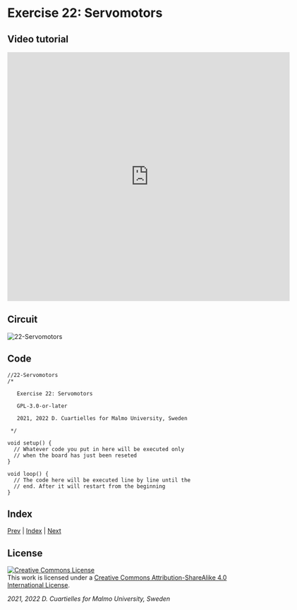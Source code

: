 # Exercise 22: Servomotors

## Video tutorial

<iframe src="https://player.vimeo.com/video/527937284?h=e93dc4a1eb" width="640" height="564" frameborder="0" allow="autoplay; fullscreen" allowfullscreen></iframe>

## Circuit

![22-Servomotors]()

## Code

```c_cpp
//22-Servomotors
/*

   Exercise 22: Servomotors

   GPL-3.0-or-later

   2021, 2022 D. Cuartielles for Malmo University, Sweden

 */

void setup() {
  // Whatever code you put in here will be executed only 
  // when the board has just been reseted
}

void loop() {
  // The code here will be executed line by line until the 
  // end. After it will restart from the beginning
}
```

## Index

[Prev](../21-Actuators/21-Actuators.md) |  [Index](../course_index.md) |  [Next](../23-Variables/23-Variables.md)

## License

<a rel="license" href="http://creativecommons.org/licenses/by-sa/4.0/"><img alt="Creative Commons License" style="border-width:0" src="https://i.creativecommons.org/l/by-sa/4.0/80x15.png" /></a><br />This work is licensed under a <a rel="license" href="http://creativecommons.org/licenses/by-sa/4.0/">Creative Commons Attribution-ShareAlike 4.0 International License</a>.

*2021, 2022 D. Cuartielles for Malmo University, Sweden*
